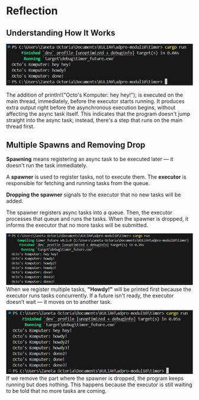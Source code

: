 # Reflection
## Understanding How It Works
![Image 1](image/image1.jpg)

The addition of println!("Octo's Komputer: hey hey!"); is executed on the main thread, immediately, before the executor starts running. It produces extra output right before the asynchronous execution begins, without affecting the async task itself. This indicates that the program doesn't jump straight into the async task; instead, there's a step that runs on the main thread first.


## Multiple Spawns and Removing Drop

**Spawning** means registering an async task to be executed later — it doesn't run the task immediately.

A **spawner** is used to register tasks, not to execute them. The **executor** is responsible for fetching and running tasks from the queue.

**Dropping the spawner** signals to the executor that no new tasks will be added.

The spawner registers async tasks into a queue. Then, the executor processes that queue and runs the tasks. When the spawner is dropped, it informs the executor that no more tasks will be submitted.

![Image 2](image/image2.png)
When we register multiple tasks, **"Howdy!"** will be printed first because the executor runs tasks concurrently. If a future isn't ready, the executor doesn’t wait — it moves on to another task.

![Image 3](image/image3.png)
If we remove the part where the spawner is dropped, the program keeps running but does nothing. This happens because the executor is still waiting to be told that no more tasks are coming.
